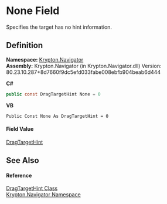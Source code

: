 # None Field


Specifies the target has no hint information.



## Definition
**Namespace:** <a href="a21ac074-d119-3dc6-bd1c-d3a12c0128bc.md">Krypton.Navigator</a>  
**Assembly:** Krypton.Navigator (in Krypton.Navigator.dll) Version: 80.23.10.287+8d7660f9dc5efd033fabe008ebfb904beab6d444

**C#**
``` C#
public const DragTargetHint None = 0
```
**VB**
``` VB
Public Const None As DragTargetHint = 0
```



#### Field Value
<a href="2f23e476-40d9-f6bb-d06c-b3ad96ca4222.md">DragTargetHint</a>

## See Also


#### Reference
<a href="2f23e476-40d9-f6bb-d06c-b3ad96ca4222.md">DragTargetHint Class</a>  
<a href="a21ac074-d119-3dc6-bd1c-d3a12c0128bc.md">Krypton.Navigator Namespace</a>  
